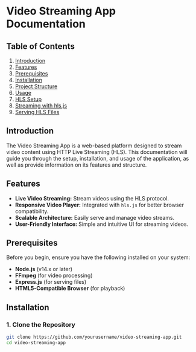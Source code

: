 # Video Streaming App Documentation

## Table of Contents
1. [Introduction](#introduction)
2. [Features](#features)
3. [Prerequisites](#prerequisites)
4. [Installation](#installation)
5. [Project Structure](#project-structure)
6. [Usage](#usage)
7. [HLS Setup](#hls-setup)
8. [Streaming with hls.js](#streaming-with-hlsjs)
9. [Serving HLS Files](#serving-hls-files)


## Introduction
The Video Streaming App is a web-based platform designed to stream video content using HTTP Live Streaming (HLS). This documentation will guide you through the setup, installation, and usage of the application, as well as provide information on its features and structure.

## Features
- **Live Video Streaming:** Stream videos using the HLS protocol.
- **Responsive Video Player:** Integrated with `hls.js` for better browser compatibility.
- **Scalable Architecture:** Easily serve and manage video streams.
- **User-Friendly Interface:** Simple and intuitive UI for streaming videos.

## Prerequisites
Before you begin, ensure you have the following installed on your system:
- **Node.js** (v14.x or later)
- **FFmpeg** (for video processing)
- **Express.js** (for serving files)
- **HTML5-Compatible Browser** (for playback)

## Installation
### 1. Clone the Repository
```bash
git clone https://github.com/yourusername/video-streaming-app.git
cd video-streaming-app






